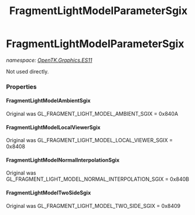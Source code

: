 ﻿---
title: FragmentLightModelParameterSgix
---

# FragmentLightModelParameterSgix
_namespace: [OpenTK.Graphics.ES11](N-OpenTK.Graphics.ES11.html)_

Not used directly.



### Properties

#### FragmentLightModelAmbientSgix
Original was GL_FRAGMENT_LIGHT_MODEL_AMBIENT_SGIX = 0x840A
#### FragmentLightModelLocalViewerSgix
Original was GL_FRAGMENT_LIGHT_MODEL_LOCAL_VIEWER_SGIX = 0x8408
#### FragmentLightModelNormalInterpolationSgix
Original was GL_FRAGMENT_LIGHT_MODEL_NORMAL_INTERPOLATION_SGIX = 0x840B
#### FragmentLightModelTwoSideSgix
Original was GL_FRAGMENT_LIGHT_MODEL_TWO_SIDE_SGIX = 0x8409

